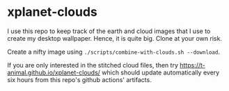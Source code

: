 # xplanet-clouds

I use this repo to keep track of the earth and cloud images that I use to create my desktop wallpaper. Hence, it is quite big. Clone at your own risk.

Create a nifty image using `./scripts/combine-with-clouds.sh --download`.

If you are only interested in the stitched cloud files, then try https://t-animal.github.io/xplanet-clouds/ which should update automatically every six hours from this repo's github actions' artifacts.